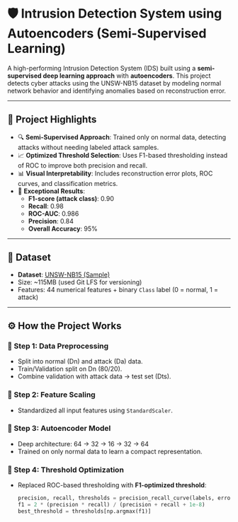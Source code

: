 # 🛡️ Intrusion Detection System using Autoencoders (Semi-Supervised Learning)

A high-performing Intrusion Detection System (IDS) built using a **semi-supervised deep learning approach** with **autoencoders**. This project detects cyber attacks using the UNSW-NB15 dataset by modeling normal network behavior and identifying anomalies based on reconstruction error.

---

## 📌 Project Highlights

- 🔍 **Semi-Supervised Approach**: Trained only on normal data, detecting attacks without needing labeled attack samples.
- 📈 **Optimized Threshold Selection**: Uses F1-based thresholding instead of ROC to improve both precision and recall.
- 📊 **Visual Interpretability**: Includes reconstruction error plots, ROC curves, and classification metrics.
- 🚀 **Exceptional Results**:
  - **F1-score (attack class)**: 0.90  
  - **Recall**: 0.98  
  - **ROC-AUC**: 0.986  
  - **Precision**: 0.84  
  - **Overall Accuracy**: 95%

---

## 📂 Dataset

- **Dataset**: [UNSW-NB15 (Sample)](https://www.unsw.adfa.edu.au/unsw-canberra-cyber/cybersecurity/ADFA-NB15-Datasets/)
- Size: ~115MB (used Git LFS for versioning)
- Features: 44 numerical features + binary `Class` label (0 = normal, 1 = attack)

---

## ⚙️ How the Project Works

### 🔸 Step 1: Data Preprocessing
- Split into normal (Dn) and attack (Da) data.
- Train/Validation split on Dn (80/20).
- Combine validation with attack data → test set (Dts).

### 🔸 Step 2: Feature Scaling
- Standardized all input features using `StandardScaler`.

### 🔸 Step 3: Autoencoder Model
- Deep architecture: 64 → 32 → 16 → 32 → 64
- Trained on only normal data to learn a compact representation.

### 🔸 Step 4: Threshold Optimization
- Replaced ROC-based thresholding with **F1-optimized threshold**:
  ```python
  precision, recall, thresholds = precision_recall_curve(labels, errors)
  f1 = 2 * (precision * recall) / (precision + recall + 1e-8)
  best_threshold = thresholds[np.argmax(f1)]
